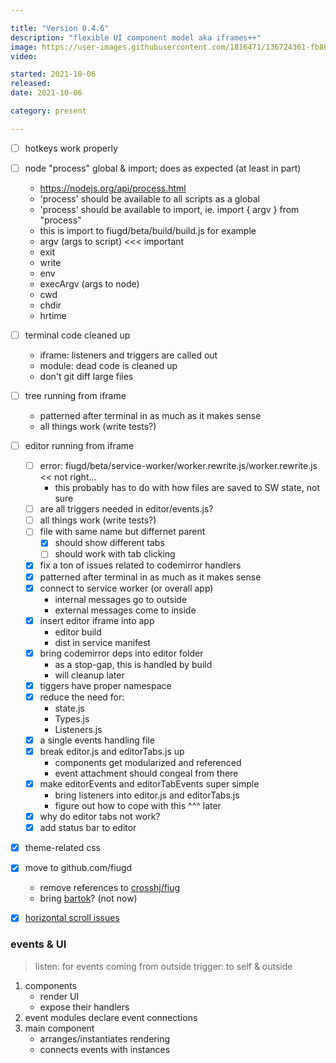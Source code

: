 ```yaml
---

title: "Version 0.4.6"
description: "flexible UI component model aka iframes++"
image: https://user-images.githubusercontent.com/1816471/136724361-fb869541-effb-40ce-b618-f86bec910acc.png
video:

started: 2021-10-06
released:
date: 2021-10-06

category: present

---
```


- [ ] hotkeys work properly

- [ ] node "process" global & import; does as expected (at least in part)
	- https://nodejs.org/api/process.html
	- 'process' should be available to all scripts as a global
	- 'process' should be available to import, ie. import { argv } from "process"
	- this is import to fiugd/beta/build/build.js for example
	- argv (args to script) <<< important
	- exit
	- write
	- env
	- execArgv (args to node)
	- cwd
	- chdir
	- hrtime

- [ ] terminal code cleaned up
	- iframe: listeners and triggers are called out
	- module: dead code is cleaned up
	- don't git diff large files

- [ ] tree running from iframe
	- patterned after terminal in as much as it makes sense
	- all things work (write tests?)

- [ ] editor running from iframe
	- [ ] error: fiugd/beta/service-worker/worker.rewrite.js/worker.rewrite.js << not right...
		- this probably has to do with how files are saved to SW state, not sure
	- [ ] are all triggers needed in editor/events.js?
	- [ ] all things work (write tests?)
	- [ ] file with same name but differnet parent
		- [X] should show different tabs
		- [ ] should work with tab clicking
	- [X] fix a ton of issues related to codemirror handlers
	- [X] patterned after terminal in as much as it makes sense
	- [X] connect to service worker (or overall app)
		- internal messages go to outside
		- external messages come to inside
	- [X] insert editor iframe into app
		- editor build
		- dist in service manifest
	- [X] bring codemirror deps into editor folder
		- as a stop-gap, this is handled by build
		- will cleanup later
	- [X] tiggers have proper namespace
	- [X] reduce the need for:
		- state.js
		- Types.js
		- Listeners.js
	- [X] a single events handling file
	- [X] break editor.js and editorTabs.js up
		- components get modularized and referenced
		- event attachment should congeal from there
	- [X] make editorEvents and editorTabEvents super simple
		- bring listeners into editor.js and editorTabs.js
		- figure out how to cope with this ^^^ later
	- [X] why do editor tabs not work?
	- [X] add status bar to editor

- [X] theme-related css

- [X] move to github.com/fiugd
	- remove references to [crosshj/fiug](https://github.com/fiugd/beta/search?q=crosshj/fiug)
	- bring [bartok](https://github.com/crosshj/bartok)? (not now)

- [X] [horizontal scroll issues](https://github.com/search?q=horizontal+repo%3Acrosshj%2Ffiug-beta+created%3A2021-10-19&type=Commits&ref=advsearch&l=&l=)


### events & UI
> listen: for events coming from outside
> trigger: to self & outside

1. components
	- render UI
	- expose their handlers
2. event modules declare event connections
3. main component
	- arranges/instantiates rendering
	- connects events with instances
